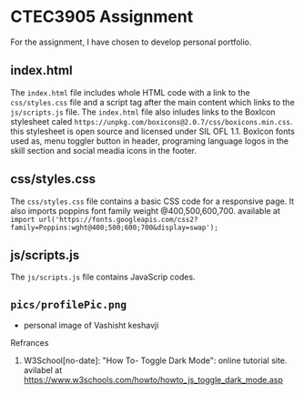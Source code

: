 # CTEC3905 Assignment

For the assignment, I have chosen to develop personal portfolio. 

## index.html

The `index.html` file includes whole HTML code with a link to the `css/styles.css` file and a script tag after the main content which links to the `js/scripts.js` file.
The `index.html` file also inludes links to the BoxIcon stylesheet caled `https://unpkg.com/boxicons@2.0.7/css/boxicons.min.css`. this stylesheet is open source and licensed under SIL OFL 1.1.
BoxIcon fonts used as, menu toggler button in header, programing language logos in the skill section and social meadia icons in the footer.  

## css/styles.css

The `css/styles.css` file contains a basic CSS code for a responsive page. It also imports poppins font family weight @400,500,600,700.
available at `import url('https://fonts.googleapis.com/css2?family=Poppins:wght@400;500;600;700&display=swap');`

## js/scripts.js

The `js/scripts.js` file contains JavaScrip codes. 

## `pics/profilePic.png` 
- personal image of Vashisht keshavji


Refrances 
1. W3School[no-date]: "How To- Toggle Dark Mode": online tutorial site. avilabel at https://www.w3schools.com/howto/howto_js_toggle_dark_mode.asp 

